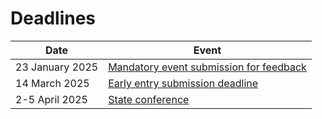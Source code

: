 # Deadlines

| Date            | Event                                                   |
| --------------- | ------------------------------------------------------- |
| 23 January 2025 | [Mandatory event submission for feedback](./january.md) |
| 14 March 2025   | [Early entry submission deadline](./march.md)           |
| 2-5 April 2025  | [State conference](./april.md)                          |
